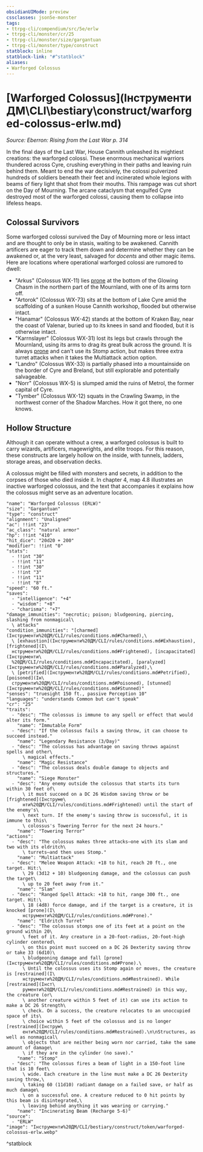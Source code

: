 ```yaml
---
obsidianUIMode: preview
cssclasses: json5e-monster
tags:
- ttrpg-cli/compendium/src/5e/erlw
- ttrpg-cli/monster/cr/25
- ttrpg-cli/monster/size/gargantuan
- ttrpg-cli/monster/type/construct
statblock: inline
statblock-link: "#^statblock"
aliases:
- Warforged Colossus
---
```

# [Warforged Colossus](Інструменти ДМ\CLI\bestiary\construct/warforged-colossus-erlw.md)
*Source: Eberron: Rising from the Last War p. 314*  

In the final days of the Last War, House Cannith unleashed its mightiest creations: the warforged colossi. These enormous mechanical warriors thundered across Cyre, crushing everything in their paths and leaving ruin behind them. Meant to end the war decisively, the colossi pulverized hundreds of soldiers beneath their feet and incinerated whole legions with beams of fiery light that shot from their mouths. This rampage was cut short on the Day of Mourning. The arcane cataclysm that engulfed Cyre destroyed most of the warforged colossi, causing them to collapse into lifeless heaps.

## Colossal Survivors

Some warforged colossi survived the Day of Mourning more or less intact and are thought to only be in stasis, waiting to be awakened. Cannith artificers are eager to track them down and determine whether they can be awakened or, at the very least, salvaged for *docents* and other magic items. Here are locations where operational warforged colossi are rumored to dwell:

- "Arkus" (Colossus WX-11) lies [prone](Інструменти%20ДМ/CLI/rules/conditions.md#Prone) at the bottom of the Glowing Chasm in the northern part of the Mournland, with one of its arms torn off.  
- "Artorok" (Colossus WX-73) sits at the bottom of Lake Cyre amid the scaffolding of a sunken House Cannith workshop, flooded but otherwise intact.  
- "Hanamar" (Colossus WX-42) stands at the bottom of Kraken Bay, near the coast of Valenar, buried up to its knees in sand and flooded, but it is otherwise intact.  
- "Karrnslayer" (Colossus WX-31) lost its legs but crawls through the Mournland, using its arms to drag its great bulk across the ground. It is always [prone](Інструменти%20ДМ/CLI/rules/conditions.md#Prone) and can't use its Stomp action, but makes three extra turret attacks when it takes the Multiattack action option.  
- "Landro" (Colossus WX-33) is partially phased into a mountainside on the border of Cyre and Breland, but still explorable and potentially salvageable.  
- "Norr" (Colossus WX-5) is slumped amid the ruins of Metrol, the former capital of Cyre.  
- "Tymber" (Colossus WX-12) squats in the Crawling Swamp, in the northwest corner of the Shadow Marches. How it got there, no one knows.  

## Hollow Structure

Although it can operate without a crew, a warforged colossus is built to carry wizards, artificers, magewrights, and elite troops. For this reason, these constructs are largely hollow on the inside, with tunnels, ladders, storage areas, and observation decks.

A colossus might be filled with monsters and secrets, in addition to the corpses of those who died inside it. In chapter 4, map 4.8 illustrates an inactive warforged colossus, and the text that accompanies it explains how the colossus might serve as an adventure location.

```statblock
"name": "Warforged Colossus (ERLW)"
"size": "Gargantuan"
"type": "construct"
"alignment": "Unaligned"
"ac": !!int "23"
"ac_class": "natural armor"
"hp": !!int "410"
"hit_dice": "20d20 + 200"
"modifier": !!int "0"
"stats":
  - !!int "30"
  - !!int "11"
  - !!int "30"
  - !!int "3"
  - !!int "11"
  - !!int "8"
"speed": "60 ft."
"saves":
  - "intelligence": "+4"
  - "wisdom": "+8"
  - "charisma": "+7"
"damage_immunities": "necrotic; poison; bludgeoning, piercing, slashing from nonmagical\
  \ attacks"
"condition_immunities": "[charmed](Інструменти%20ДМ/CLI/rules/conditions.md#Charmed),\
  \ [exhaustion](Інструменти%20ДМ/CLI/rules/conditions.md#Exhaustion), [frightened](І\
  нструменти%20ДМ/CLI/rules/conditions.md#Frightened), [incapacitated](Інструменти\
  %20ДМ/CLI/rules/conditions.md#Incapacitated), [paralyzed](Інструменти%20ДМ/CLI/rules/conditions.md#Paralyzed),\
  \ [petrified](Інструменти%20ДМ/CLI/rules/conditions.md#Petrified), [poisoned](Ін\
  струменти%20ДМ/CLI/rules/conditions.md#Poisoned), [stunned](Інструменти%20ДМ/CLI/rules/conditions.md#Stunned)"
"senses": "truesight 150 ft., passive Perception 10"
"languages": "understands Common but can't speak"
"cr": "25"
"traits":
  - "desc": "The colossus is immune to any spell or effect that would alter its form."
    "name": "Immutable Form"
  - "desc": "If the colossus fails a saving throw, it can choose to succeed instead."
    "name": "Legendary Resistance (3/Day)"
  - "desc": "The colossus has advantage on saving throws against spells and other\
      \ magical effects."
    "name": "Magic Resistance"
  - "desc": "The colossus deals double damage to objects and structures."
    "name": "Siege Monster"
  - "desc": "Any enemy outside the colossus that starts its turn within 30 feet of\
      \ it must succeed on a DC 26 Wisdom saving throw or be [frightened](Інструме\
      нти%20ДМ/CLI/rules/conditions.md#Frightened) until the start of the enemy's\
      \ next turn. If the enemy's saving throw is successful, it is immune to this\
      \ colossus's Towering Terror for the next 24 hours."
    "name": "Towering Terror"
"actions":
  - "desc": "The colossus makes three attacks—one with its slam and two with its eldritch\
      \ turrets—and then uses Stomp."
    "name": "Multiattack"
  - "desc": "Melee Weapon Attack: +18 to hit, reach 20 ft., one target. Hit:\
      \ 29 (3d12 + 10) bludgeoning damage, and the colossus can push the target\
      \ up to 20 feet away from it."
    "name": "Slam"
  - "desc": "Ranged Spell Attack: +18 to hit, range 300 ft., one target. Hit:\
      \ 18 (4d8) force damage, and if the target is a creature, it is knocked [prone](І\
      нструменти%20ДМ/CLI/rules/conditions.md#Prone)."
    "name": "Eldritch Turret"
  - "desc": "The colossus stomps one of its feet at a point on the ground within 20\
      \ feet of it. Any creature in a 20-foot-radius, 20-foot-high cylinder centered\
      \ on this point must succeed on a DC 26 Dexterity saving throw or take 33 (6d10)\
      \ bludgeoning damage and fall [prone](Інструменти%20ДМ/CLI/rules/conditions.md#Prone).\
      \ Until the colossus uses its Stomp again or moves, the creature is [restrained](І\
      нструменти%20ДМ/CLI/rules/conditions.md#Restrained). While [restrained](Інст\
      рументи%20ДМ/CLI/rules/conditions.md#Restrained) in this way, the creature (or\
      \ another creature within 5 feet of it) can use its action to make a DC 26 Strength\
      \ check. On a success, the creature relocates to an unoccupied space of its\
      \ choice within 5 feet of the colossus and is no longer [restrained](Інструм\
      енти%20ДМ/CLI/rules/conditions.md#Restrained).\n\nStructures, as well as nonmagical\
      \ objects that are neither being worn nor carried, take the same amount of damage\
      \ if they are in the cylinder (no save)."
    "name": "Stomp"
  - "desc": "The colossus fires a beam of light in a 150-foot line that is 10 feet\
      \ wide. Each creature in the line must make a DC 26 Dexterity saving throw,\
      \ taking 60 (11d10) radiant damage on a failed save, or half as much damage\
      \ on a successful one. A creature reduced to 0 hit points by this beam is disintegrated,\
      \ leaving behind anything it was wearing or carrying."
    "name": "Incinerating Beam (Recharge 5-6)"
"source":
  - "ERLW"
"image": "Інструменти%20ДМ/CLI/bestiary/construct/token/warforged-colossus-erlw.webp"
```
^statblock